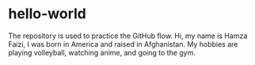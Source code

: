 # hello-world
The repository is used to practice the GitHub flow.
Hi, my name is Hamza Faizi, I was born in America and raised in Afghanistan. My hobbies are playing volleyball, watching anime, and going to the gym.
